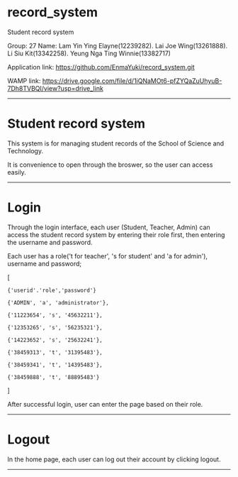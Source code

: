 # record_system
 Student record system

Group: 27
Name: 
Lam Yin Ying Elayne(12239282).
Lai Joe Wing(13261888).
Li Siu Kit(13342258).
Yeung Nga Ting Winnie(13382717)

Application link: https://github.com/EnmaYuki/record_system.git

WAMP link: https://drive.google.com/file/d/1iQNaMOt6-pfZYQaZuUhyuB-7Dh8TVBQI/view?usp=drive_link

********************************************
# Student record system
This system is for managing student records of the School of Science and Technology.

It is convenience to open through the broswer, so the user can access easily.

********************************************
# Login
Through the login interface, each user (Student, Teacher, Admin) can access the student record system by entering their role first, then entering the username and password.

Each user has a role('t for teacher', 's for student' and 'a for admin'), username and password;

[

	{'userid'.'role','password'}
 
	{'ADMIN', 'a', 'administrator'},
 
	{'11223654', 's', '45632211'},
 
	{'12353265', 's', '56235321'},
 
	{'14223652', 's', '25632241'},
 
	{'38459313', 't', '31395483'},
 
	{'38459341', 't', '14395483'},
 
	{'38459888', 't', '88895483'}
 
]

After successful login, user can enter the page based on their role.

********************************************
# Logout
In the home page, each user can log out their account by clicking logout.

********************************************
# 
